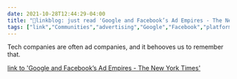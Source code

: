 ```yaml
---
date: 2021-10-28T12:44:29-04:00
title: "🔗linkblog: just read 'Google and Facebook’s Ad Empires - The New York Times'"
tags: ["link","Communities","advertising","Google","Facebook","platforms","privacy"]
---
```

Tech companies are often ad companies, and it behooves us to remember that.
 
[link to 'Google and Facebook’s Ad Empires - The New York Times'](https://www.nytimes.com/2021/10/28/technology/google-facebook-advertising.html)

